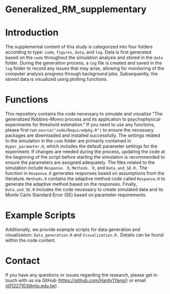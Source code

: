 # Generalized_RM_supplementary

# Introduction
 The supplemental content of this study is categorized into four folders according to type: `code`, `figures`, `data`, and `log`. Data is first generated based on the `code` throughout the simulation analysis and stored in the `data` folder. During the generation process, a `log` file is created and saved in the `log` folder to record any issues that may arise, allowing for monitoring of the computer analysis progress through background jobs. Subsequently, the stored data is visualized using plotting functions. 
 
# Functions 
This repository contains the code necessary to simulate and visualize "The generalized Robbins-Monro process and its application to psychophysical experiments for threshold estimation." If you need to use any functions, please first run `source("code/Requiredpkg.R")` to ensure the necessary packages are downloaded and installed successfully. The settings related to the simulation in the `code` folder are primarily contained in `Hyper_parameter.R`, which includes the default parameter settings for the experiment. If changes are needed during the process, updating the code at the beginning of the script before starting the simulation is recommended to ensure the parameters are assigned adequately. The files related to the simulation include `Response. R`, `Methods. R`, and `Data_and_SE.R.` The function in `Response.R` generates responses based on assumptions from the literature. `Methods.R` contains the adaptive method code called `Response.R` to generate the adaptive method based on the responses. Finally, `Data_and_SE.R` includes the code necessary to create simulated data and its Monte Carlo Standard Error (SE) based on parameter requirements.

# Example Scripts
Additionally, we provide example scripts for data generation and visualization: `Data_generation.R` and `Visualization.R.` 
Details can be found within the code content.

# Contact
If you have any questions or issues regarding the research, please get in touch with us via GitHub (https://github.com/Hardy1Yang/) or email (d11227103@ntu.edu.tw).
